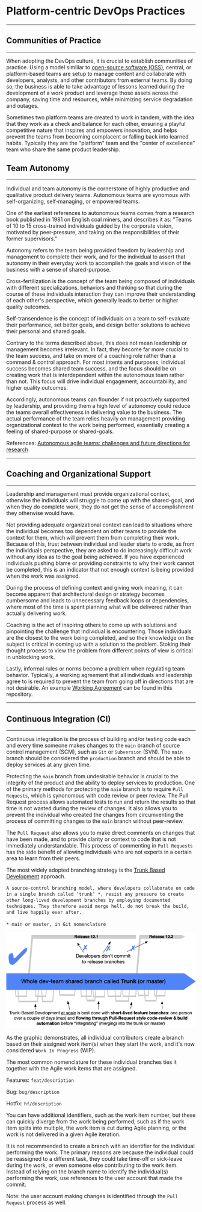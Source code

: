 # Platform-centric DevOps Practices

---

## Communities of Practice

---

When adopting the DevOps culture, it is crucial to establish communities of practice. Using a model similiar to [open-source software (OSS)](https://en.wikipedia.org/wiki/Open-source_software), central, or platform-based teams are setup to manage content and collaborate with developers, analysts, and other contributors from external teams. By doing so, the business is able to take advantage of lessons learned during the development of a work product and leverage those assets across the company, saving time and resources, while minimizing service degradation and outages.

Sometimes two platform teams are created to work in tandem, with the idea that they work as a check and balance for each other, ensuring a playful competitive nature that inspires and empowers innovation, and helps prevent the teams from becoming complacent or falling back into learned habits. Typically they are the "platform" team and the "center of excellence" team who share the same product leadership.

## Team Autonomy

---

Individual and team autonomy is the cornerstone of highly productive and qualitative product delivery teams. Autonomous teams are synomous with self-organizing, self-managing, or empowered teams.

One of the earliest references to autonomous teams comes from a research book published in 1981 on English coal miners, and describes it as: "Teams of 10 to 15 cross-trained individuals guided by the corporate vision, motivated by peer-pressure, and taking on the responsibilities of their former supervisors."

Autonomy refers to the team being provided freedom by leadership and management to complete their work, and for the individual to assert that autonomy in their everyday work to accomplish the goals and vision of the business with a sense of shared-purpose.

Cross-fertilization is the concept of the team being composed of individuals with different specializations, behaviors and thinking so that during the course of these individuals interaction they can improve their understanding of each other's perspective, which generally leads to better or higher quality outcomes.

Self-transendence is the concept of individuals on a team to self-evaluate their performance, set better goals, and design better solutions to achieve their personal and shared goals.

Contrary to the terms described above, this does not mean leadership or management becomes irrelevant. In fact, they become far more crucial to the team success, and take on more of a coaching role rather than a command & control approach. For most intents and purposes, individual success becomes shared team success, and the focus should be on creating work that is interdependent within the autonomous team rather than not. This focus will drive individual engagement, accountability, and higher quality outcomes.

Accordingly, autonomous teams can flounder if not proactively supported by leadership, and providing them a high level of autonomoy could reduce the teams overall effectiveness in delivering value to the business. The actual performance of the team relies heavily on management providing organizational context to the work being performed, essentially creating a feeling of shared-purpose or shared-goals.

References: [Autonomous agile teams: challenges and future directions for research](https://dl.acm.org/doi/10.1145/3234152.3234182)

---

## Coaching and Organizational Support

---

Leadership and management must provide organizational context, otherwise the individuals will struggle to come up with the shared-goal, and when they do complete work, they do not get the sense of accomplishment they otherwise would have.

Not providing adequate organizational context can lead to situations where the individual becomes too dependent on other teams to provide the context for them, which will prevent them from completing their work. Because of this, trust between individual and leader starts to erode, as from the individuals perspective, they are asked to do increasingly difficult work without any idea as to the goal being achieved. If you have experienced individuals pushing blame or providing constraints to why their work cannot be completed, this is an indicator that not enough context is being provided when the work was assigned.

During the process of defining context and giving work meaning, it can become apparent that architectural design or strategy becomes cumbersome and leads to unnecessary feedback loops or dependencies, where most of the time is spent planning what will be delivered rather than actually delivering work.

Coaching is the act of inspiring others to come up with solutions and pinpointing the challenge that individual is encountering. Those individuals are the closest to the work being completed, and so their knowledge on the subject is critical in coming up with a solution to the problem. Stoking their thought process to view the problem from different points of view is critical in unblocking work.

Lastly, informal rules or norms become a problem when regulating team behavior. Typically, a working agreement that all individuals and leadership agree to is required to prevent the team from going off in directions that are not desirable. An example [Working Agreement](Working-Agreement.md) can be found in this repository.

---

## Continuous Integration (CI)

---

Continuous integration is the process of building and/or testing code each and every time someone makes changes to the `main` branch of source control management (SCM), such as `Git` or `Subversion` (SVN). The `main` branch should be considered the `production` branch and should be able to deploy services at any given time.

Protecting the `main` branch from undesirable behavior is crucial to the integrity of the product and the ability to deploy services to production. One of the primary methods for protecting the `main` branch is to require `Pull Requests`, which is synonomous with code review or peer review. The Pull Request process allows automated tests to run and return the results so that time is not wasted during the review of changes. It also allows you to prevent the individual who created the changes from circumventing the process of committing changes to the `main` branch without peer-review.

The `Pull Request` also allows you to make direct comments on changes that have been made, and to provide clarity or context to code that is not immediately understandable. This process of commenting in `Pull Requests` has the side benefit of allowing individuals who are not experts in a certain area to learn from their peers.

The most widely adopted branching strategy is the [Trunk Based Development](https://trunkbaseddevelopment.com/) approach.

```
A source-control branching model, where developers collaborate on code in a single branch called ‘trunk’ *, resist any pressure to create other long-lived development branches by employing documented techniques. They therefore avoid merge hell, do not break the build, and live happily ever after.

* main or master, in Git nomenclature
```

![Trunk-Based Development at Scale](trunk-development-at-scale.png)

As the graphic demonstrates, all individual contributors create a branch based on their assigned work item(s) when they start the work, and it's now considered `Work In Progress` (WIP). 

The most common nomenclature for these individual branches ties it together with the Agile work items that are assigned.

Features: `feat/description`

Bug: `bug/description`

Hotfix: `hf/description`

You can have additional identifiers, such as the work item number, but these can quickly diverge from the work being performed, such as if the work item splits into multiple, the work item is cut during Agile planning, or the work is not delivered in a given Agile iteration.

It is not recommended to create a branch with an identifier for the individual performing the work. The primary reasons are because the individual could be reassigned to a different task, they could take time-off or sick-leave during the work, or even someone else contributing to the work item. Instead of relying on the branch name to identify the individual(s) performing the work, use references to the user account that made the commit.

Note: the user account making changes is identified through the `Pull Request` process as well.
